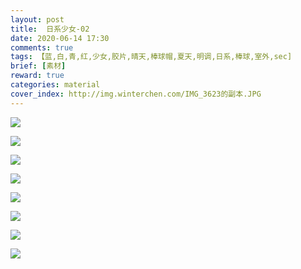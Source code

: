```yaml
---
layout: post
title:  日系少女-02
date: 2020-06-14 17:30
comments: true
tags: 【蓝,白,青,红,少女,胶片,晴天,棒球帽,夏天,明调,日系,棒球,室外,sec]
brief: [素材]
reward: true
categories: material
cover_index: http://img.winterchen.com/IMG_3623的副本.JPG
---
```


![](http://img.winterchen.com/IMG_3623.JPG)

![](http://img.winterchen.com/IMG_3618.JPG)

![](http://img.winterchen.com/IMG_3619.JPG)

![](http://img.winterchen.com/IMG_3620.JPG)

![](http://img.winterchen.com/IMG_3621.JPG)

![](http://img.winterchen.com/IMG_3622.JPG)

![](http://img.winterchen.com/IMG_3624.JPG)

![](http://img.winterchen.com/IMG_3625.JPG)



